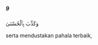 ##### 9

<span class="ayah">وَكَذَّبَ بِٱلْحُسْنَىٰ</span>

<span class="ayah_translation">serta mendustakan pahala terbaik,</span>
